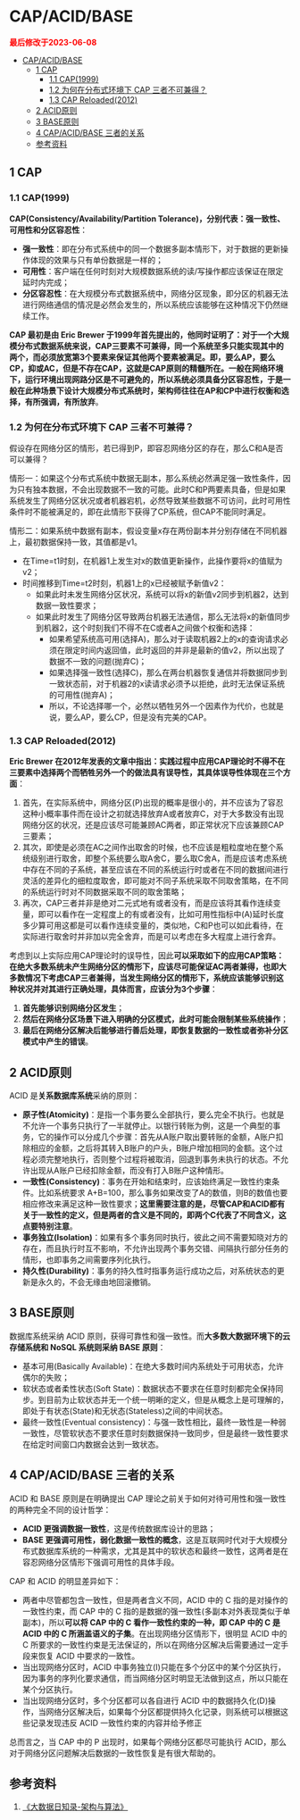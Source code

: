 # CAP/ACID/BASE

<strong><font color="red">最后修改于2023-06-08</font></strong>

- [CAP/ACID/BASE](#capacidbase)
  - [1 CAP](#1-cap)
    - [1.1 CAP(1999)](#11-cap1999)
    - [1.2 为何在分布式环境下 CAP 三者不可兼得？](#12-为何在分布式环境下-cap-三者不可兼得)
    - [1.3 CAP Reloaded(2012)](#13-cap-reloaded2012)
  - [2 ACID原则](#2-acid原则)
  - [3 BASE原则](#3-base原则)
  - [4 CAP/ACID/BASE 三者的关系](#4-capacidbase-三者的关系)
  - [参考资料](#参考资料)


## 1 CAP
### 1.1 CAP(1999)
**CAP(Consistency/Availability/Partition Tolerance)，分别代表：强一致性、可用性和分区容忍性**：
* **强一致性**：即在分布式系统中的同一个数据多副本情形下，对于数据的更新操作体现的效果与只有单份数据是一样的；
* **可用性**：客户端在任何时刻对大规模数据系统的读/写操作都应该保证在限定延时内完成；
* **分区容忍性**：在大规模分布式数据系统中，网络分区现象，即分区的机器无法进行网络通信的情况是必然会发生的，所以系统应该能够在这种情况下仍然继续工作。

**CAP 最初是由 Eric Brewer 于1999年首先提出的，他同时证明了：对于一个大规模分布式数据系统来说，CAP三要素不可兼得，同一个系统至多只能实现其中的两个，而必须放宽第3个要素来保证其他两个要素被满足。即，要么AP，要么CP，抑或AC，但是不存在CAP，这就是CAP原则的精髓所在。一般在网络环境下，运行环境出现网路分区是不可避免的，所以系统必须具备分区容忍性，于是一般在此种场景下设计大规模分布式系统时，架构师往往在AP和CP中进行权衡和选择，有所强调，有所放弃**。

### 1.2 为何在分布式环境下 CAP 三者不可兼得？
假设存在网络分区的情形，若已得到P，即容忍网络分区的存在，那么C和A是否可以兼得？

情形一：如果这个分布式系统中数据无副本，那么系统必然满足强一致性条件，因为只有独本数据，不会出现数据不一致的可能。此时C和P两要素具备，但是如果系统发生了网络分区状况或者机器宕机，必然导致某些数据不可访问，此时可用性条件时不能被满足的，即在此情形下获得了CP系统，但CAP不能同时满足。

情形二：如果系统中数据有副本，假设变量x存在两份副本并分别存储在不同机器上，最初数据保持一致，其值都是v1。
* 在Time=t1时刻，在机器1上发生对x的数值更新操作，此操作要将x的值赋为v2；
* 时间推移到Time=t2时刻，机器1上的x已经被赋予新值v2：
  * 如果此时未发生网络分区状况，系统可以将x的新值v2同步到机器2，达到数据一致性要求；
  * 如果此时发生了网络分区导致两台机器无法通信，那么无法将x的新值同步到机器2，这个时刻我们不得不在C或者A之间做个权衡和选择：
    * 如果希望系统高可用(选择A)，那么对于读取机器2上的x的查询请求必须在限定时间内返回值，此时返回的并非是最新的值v2，所以出现了数据不一致的问题(抛弃C)；
    * 如果选择强一致性(选择C)，那么在两台机器恢复通信并将数据同步到一致状态前，对于机器2的x读请求必须予以拒绝，此时无法保证系统的可用性(抛弃A)；
    * 所以，不论选择哪一个，必然以牺牲另外一个因素作为代价，也就是说，要么AP，要么CP，但是没有完美的CAP。


### 1.3 CAP Reloaded(2012)
**Eric Brewer 在2012年发表的文章中指出：实践过程中应用CAP理论时不得不在三要素中选择两个而牺牲另外一个的做法具有误导性，其具体误导性体现在三个方面**：
1. 首先，在实际系统中，网络分区(P)出现的概率是很小的，并不应该为了容忍这种小概率事件而在设计之初就选择放弃A或者放弃C，对于大多数没有出现网络分区的状况，还是应该尽可能兼顾AC两者，即正常状况下应该兼顾CAP三要素；
2. 其次，即使是必须在AC之间作出取舍的时候，也不应该是粗粒度地在整个系统级别进行取舍，即整个系统要么取A舍C，要么取C舍A，而是应该考虑系统中存在不同的子系统，甚至应该在不同的系统运行时或者在不同的数据间进行灵活的差异化的细粒度取舍，即可能对不同子系统采取不同取舍策略，在不同的系统运行时对不同数据采取不同的取舍策略；
3. 再次，CAP三者并非是绝对二元式地有或者没有，而是应该将其看作连续变量，即可以看作在一定程度上的有或者没有，比如可用性指标中(A)延时长度多少算可用这都是可以看作连续变量的，类似地，C和P也可以如此看待，在实际进行取舍时并非加以完全舍弃，而是可以考虑在多大程度上进行舍弃。

考虑到以上实际应用CAP理论时的误导性，因此**可以采取如下的应用CAP策略：在绝大多数系统未产生网络分区的情形下，应该尽可能保证AC两者兼得，也即大多数情况下考虑CAP三者兼得，当发生网络分区的情形下，系统应该能够识别这种状况并对其进行正确处理，具体而言，应该分为3个步骤**：
1. **首先能够识别网络分区发生**；
2. **然后在网络分区场景下进入明确的分区模式，此时可能会限制某些系统操作**；
3. **最后在网络分区解决后能够进行善后处理，即恢复数据的一致性或者弥补分区模式中产生的错误**。

## 2 ACID原则
ACID 是**关系数据库系统**采纳的原则：
* **原子性(Atomicity)**：是指一个事务要么全部执行，要么完全不执行。也就是不允许一个事务只执行了一半就停止。以银行转账为例，这是一个典型的事务，它的操作可以分成几个步骤：首先从A账户取出要转账的金额，A账户扣除相应的金额，之后将其转入B账户的户头，B账户增加相同的金额。这个过程必须完整地执行，否则整个过程将被取消，回退到事务未执行的状态。不允许出现从A账户已经扣除金额，而没有打入B账户这种情形。
* **一致性(Consistency)**：事务在开始和结束时，应该始终满足一致性约束条件。比如系统要求 A+B=100，那么事务如果改变了A的数值，则B的数值也要相应修改来满足这种一致性要求；**这里需要注意的是，尽管CAP和ACID都有关于一致性的定义，但是两者的含义是不同的，即两个C代表了不同含义，这点要特别注意**。
* **事务独立(Isolation)**：如果有多个事务同时执行，彼此之间不需要知晓对方的存在，而且执行时互不影响，不允许出现两个事务交错、间隔执行部分任务的情形，也即事务之间需要序列化执行。
* **持久性(Durability)**：事务的持久性时指事务运行成功之后，对系统状态的更新是永久的，不会无缘由地回滚撤销。

## 3 BASE原则
数据库系统采纳 ACID 原则，获得可靠性和强一致性。而**大多数大数据环境下的云存储系统和 NoSQL 系统则采纳 BASE 原则**：
* 基本可用(Basically Available)：在绝大多数时间内系统处于可用状态，允许偶尔的失败；
* 软状态或者柔性状态(Soft State)：数据状态不要求在任意时刻都完全保持同步。到目前为止软状态并无一个统一明晰的定义，但是从概念上是可理解的，即处于有状态(State)和无状态(Stateless)之间的中间状态。
* 最终一致性(Eventual consistency)：与强一致性相比，最终一致性是一种弱一致性，尽管软状态不要求任意时刻数据保持一致同步，但是最终一致性要求在给定时间窗口内数据会达到一致状态。

## 4 CAP/ACID/BASE 三者的关系
ACID 和 BASE 原则是在明确提出 CAP 理论之前关于如何对待可用性和强一致性的两种完全不同的设计哲学：
* **ACID 更强调数据一致性**，这是传统数据库设计的思路；
* **BASE 更强调可用性，弱化数据一致性的概念**，这是互联网时代对于大规模分布式数据库系统的一种需求，尤其是其中的软状态和最终一致性，这两者是在容忍网络分区情形下强调可用性的具体手段。

CAP 和 ACID 的明显差异如下：
* 两者中尽管都包含一致性，但是两者含义不同，ACID 中的 C 指的是对操作的一致性约束，而 CAP 中的 C 指的是数据的强一致性(多副本对外表现类似于单副本)，所以**可以将 CAP 中的 C 看作一致性约束的一种，即 CAP 中的 C 是 ACID 中的 C 所涵盖语义的子集**。在出现网络分区情形下，很明显 ACID 中的 C 所要求的一致性约束是无法保证的，所以在网络分区解决后需要通过一定手段来恢复 ACID 中要求的一致性。
* 当出现网络分区时，ACID 中事务独立(I)只能在多个分区中的某个分区执行，因为事务的序列化要求通信，而当网络分区时明显无法做到这点，所以只能在某个分区执行。
* 当出现网络分区时，多个分区都可以各自进行 ACID 中的数据持久化(D)操作，当网络分区解决后，如果每个分区都提供持久化记录，则系统可以根据这些记录发现违反 ACID 一致性约束的内容并给予修正

总而言之，当 CAP 中的 P 出现时，如果每个网络分区都尽可能执行 ACID，那么对于网络分区问题解决后数据的一致性恢复是有很大帮助的。

## 参考资料
1. [《大数据日知录-架构与算法》](https://book.douban.com/subject/25984046/)